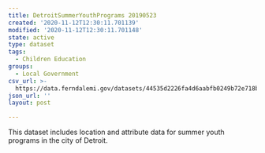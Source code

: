 ```yaml
---
title: DetroitSummerYouthPrograms 20190523
created: '2020-11-12T12:30:11.701139'
modified: '2020-11-12T12:30:11.701148'
state: active
type: dataset
tags:
  - Children Education
groups:
  - Local Government
csv_url: >-
  https://data.ferndalemi.gov/datasets/44535d2226fa4d6aabfb0249b72e718b_0.csv?outSR=%7B%22latestWkid%22%3A2898%2C%22wkid%22%3A2898%7D
json_url: ''
layout: post

---
```

This dataset includes location and attribute data for summer youth programs in the city of Detroit.
